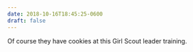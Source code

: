 ```yaml
---
date: 2018-10-16T18:45:25-0600
draft: false
---
```




Of course they have cookies at this Girl Scout leader training.



